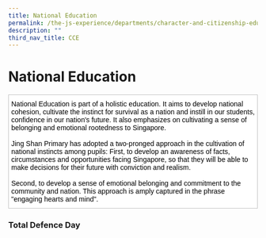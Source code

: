 ```yaml
---
title: National Education
permalink: /the-js-experience/departments/character-and-citizenship-education-cce/national-education/
description: ""
third_nav_title: CCE
---
```

# **National Education**

<table style="border-collapse:collapse;border-spacing:0" class="tg"><thead><tr><td style="background-color:#FFF;border-color:#c0c0c0;border-style:solid;border-width:1px;color:#000000;font-family:Arial, sans-serif;font-size:14px;overflow:hidden;padding:10px 5px;text-align:left;vertical-align:top;word-break:normal"><span style="background-color:initial">National Education is part of a holistic education. It aims to develop national cohesion, cultivate the instinct for survival as a nation and instill</span> <span style="background-color:initial">in our students, confidence in our nation's future. It also emphasizes on cultivating a sense of belonging and emotional rootedness to Singapore.</span><br><br>Jing Shan Primary has adopted a two-pronged approach in the cultivation of national instincts among pupils: First, to develop an awareness of facts, circumstances and opportunities facing Singapore, so that they will be able to make decisions for their future with conviction and realism.<br><br>Second, to develop a sense of emotional belonging and commitment to the community and nation. This approach is amply captured in the phrase "engaging hearts and mind".</td></tr></thead></table>


### Total Defence Day